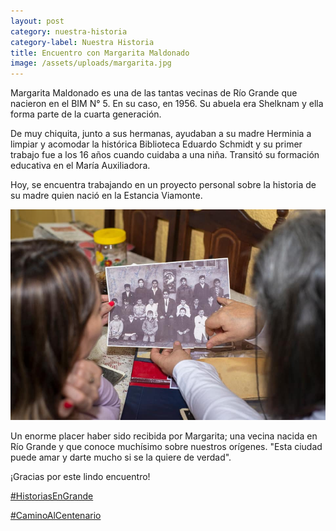 ```yaml
---
layout: post
category: nuestra-historia
category-label: Nuestra Historia
title: Encuentro con Margarita Maldonado
image: /assets/uploads/margarita.jpg
---
```

Margarita Maldonado es una de las tantas vecinas de Río Grande que nacieron en el BIM N° 5. En su caso, en 1956. Su abuela era Shelknam y ella forma parte de la cuarta generación.

De muy chiquita, junto a sus hermanas, ayudaban a su madre Herminia a limpiar y acomodar la histórica Biblioteca Eduardo Schmidt y su primer trabajo fue a los 16 años cuando cuidaba a una niña. Transitó su formación educativa en el María Auxiliadora.

Hoy, se encuentra trabajando en un proyecto personal sobre la historia de su madre quien nació en la Estancia Viamonte.

![](/assets/uploads/margarita-2.jpg)

Un enorme placer haber sido recibida por Margarita; una vecina nacida en Río Grande y que conoce muchísimo sobre nuestros orígenes. "Esta ciudad puede amar y darte mucho si se la quiere de verdad".

¡Gracias por este lindo encuentro!

[\#HistoriasEnGrande](https://www.facebook.com/hashtag/historiasengrande?__eep__=6&__cft__[0]=AZX10gxPLFELDidDOTS5JnPSBptkdFBdqEfZPuYqC5liYEsNAZximKLP4rHATS42ch_Eq-T4uVXBvyn56IF2wpVIA4IL2BuFTeQC6CKJAbmjv7GZ646HAI7Ve0AMzG6_yK1mOQW3MC39i9y4dqngY7xsrRc1sZsA0xwcor5977qGWg&__tn__=*NK-R)

[\#CaminoAlCentenario](https://www.facebook.com/hashtag/caminoalcentenario?__eep__=6&__cft__[0]=AZX10gxPLFELDidDOTS5JnPSBptkdFBdqEfZPuYqC5liYEsNAZximKLP4rHATS42ch_Eq-T4uVXBvyn56IF2wpVIA4IL2BuFTeQC6CKJAbmjv7GZ646HAI7Ve0AMzG6_yK1mOQW3MC39i9y4dqngY7xsrRc1sZsA0xwcor5977qGWg&__tn__=*NK-R)